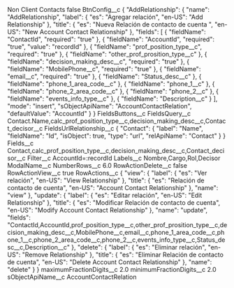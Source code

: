 <?xml version="1.0" encoding="UTF-8"?>
<CustomMetadata xmlns="http://soap.sforce.com/2006/04/metadata" xmlns:xsi="http://www.w3.org/2001/XMLSchema-instance" xmlns:xsd="http://www.w3.org/2001/XMLSchema">
    <label>Non Client Contacts</label>
    <protected>false</protected>
    <values>
        <field>BtnConfig__c</field>
        <value xsi:type="xsd:string">{
    &quot;AddRelationship&quot;: {
        &quot;name&quot;: &quot;AddRelationship&quot;,
        &quot;label&quot;: {
            &quot;es&quot;: &quot;Agregar relación&quot;,
            &quot;en-US&quot;: &quot;Add Relationship&quot;
        },
        &quot;title&quot;: {
            &quot;es&quot;: &quot;Nueva Relación de contacto de cuenta &quot;,
            &quot;en-US&quot;: &quot;New Account Contact Relationship&quot;
        },
        &quot;fields&quot;: [
            {
                &quot;fieldName&quot;: &quot;ContactId&quot;,
                &quot;required&quot;: &quot;true&quot;
            },
            {
                &quot;fieldName&quot;: &quot;AccountId&quot;,
                &quot;required&quot;: &quot;true&quot;,
                &quot;value&quot;: &quot;recordId&quot;
            },
            {
                &quot;fieldName&quot;: &quot;prof_position_type__c&quot;,
                &quot;required&quot;: &quot;true&quot;
            },
            {
                &quot;fieldName&quot;: &quot;other_prof_prosition_type__c&quot;
            },
            {
                &quot;fieldName&quot;: &quot;decision_making_desc__c&quot;,
                &quot;required&quot;: &quot;true&quot;
            },
            {
                &quot;fieldName&quot;: &quot;MobilePhone__c&quot;,
                &quot;required&quot;: &quot;true&quot;
            },
            {
                &quot;fieldName&quot;: &quot;email__c&quot;,
                &quot;required&quot;: &quot;true&quot;
            },
            {
                &quot;fieldName&quot;: &quot;Status_desc__c&quot;
            },
            {
                &quot;fieldName&quot;: &quot;phone_1_area_code__c&quot;
            },
            {
                &quot;fieldName&quot;: &quot;phone_1__c&quot;
            },
            {
                &quot;fieldName&quot;: &quot;phone_2_area_code__c&quot;
            },
            {
                &quot;fieldName&quot;: &quot;phone_2__c&quot;
            },
            {
                &quot;fieldName&quot;: &quot;events_info_type__c&quot;
            },
            {
                &quot;fieldName&quot;: &quot;Description__c&quot;
            }
        ],
        &quot;mode&quot;: &quot;insert&quot;,
        &quot;sObjectApiName&quot;: &quot;AccountContactRelation&quot;,
        &quot;defaultValue&quot;: &quot;AccountId&quot;
    }
}</value>
    </values>
    <values>
        <field>FieldsButtons__c</field>
        <value xsi:nil="true"/>
    </values>
    <values>
        <field>FieldsQuery__c</field>
        <value xsi:type="xsd:string">Contact.Name,calc_prof_position_type__c,decision_making_desc__c,Contact_decisor__c</value>
    </values>
    <values>
        <field>FieldsUrlRelationship__c</field>
        <value xsi:type="xsd:string">{
    &quot;Contact&quot;: {
        &quot;label&quot;: &quot;Name&quot;,
        &quot;fieldName&quot;: &quot;Id&quot;,
        &quot;isObject&quot;: true,
        &quot;type&quot;: &quot;url&quot;,
        &quot;relApiName&quot;: &quot;Contact&quot;
    }
}</value>
    </values>
    <values>
        <field>Fields__c</field>
        <value xsi:type="xsd:string">Contact,calc_prof_position_type__c,decision_making_desc__c,Contact_decisor__c</value>
    </values>
    <values>
        <field>Filter__c</field>
        <value xsi:type="xsd:string">AccountId=:recordId</value>
    </values>
    <values>
        <field>Labels__c</field>
        <value xsi:type="xsd:string">Nombre,Cargo,Rol,Decisor</value>
    </values>
    <values>
        <field>ModalName__c</field>
        <value xsi:nil="true"/>
    </values>
    <values>
        <field>NumberRows__c</field>
        <value xsi:type="xsd:double">6.0</value>
    </values>
    <values>
        <field>RowActionDelete__c</field>
        <value xsi:type="xsd:boolean">false</value>
    </values>
    <values>
        <field>RowActionView__c</field>
        <value xsi:type="xsd:boolean">true</value>
    </values>
    <values>
        <field>RowActions__c</field>
        <value xsi:type="xsd:string">{
    &quot;view&quot;: {
        &quot;label&quot;: {
            &quot;es&quot;: &quot;Ver relación&quot;,
            &quot;en-US&quot;: &quot;View Relationship&quot;
        },
        &quot;title&quot;: {
            &quot;es&quot;: &quot;Relación de contacto de cuenta&quot;,
            &quot;en-US&quot;: &quot;Account Contact Relationship&quot;
        },
        &quot;name&quot;: &quot;view&quot;
    },
    &quot;update&quot;: {
        &quot;label&quot;: {
            &quot;es&quot;: &quot;Editar relación&quot;,
            &quot;en-US&quot;: &quot;Edit Relationship&quot;
        },
        &quot;title&quot;: {
            &quot;es&quot;: &quot;Modificar Relación de contacto de cuenta&quot;,
            &quot;en-US&quot;: &quot;Modify Account Contact Relationship&quot;
        },
        &quot;name&quot;: &quot;update&quot;,
        &quot;fields&quot;: &quot;ContactId,AccountId,prof_position_type__c,other_prof_prosition_type__c,decision_making_desc__c,MobilePhone__c,email__c,phone_1_area_code__c,phone_1__c,phone_2_area_code__c,phone_2__c,events_info_type__c,Status_desc__c,Description__c&quot;
    },
    &quot;delete&quot;: {
        &quot;label&quot;: {
            &quot;es&quot;: &quot;Eliminar relación&quot;,
            &quot;en-US&quot;: &quot;Remove Relationship&quot;
        },
        &quot;title&quot;: {
            &quot;es&quot;: &quot;Eliminar Relación de contacto de cuenta&quot;,
            &quot;en-US&quot;: &quot;Delete Account Contact Relationship&quot;
        },
        &quot;name&quot;: &quot;delete&quot;
    }
}</value>
    </values>
    <values>
        <field>maximumFractionDigits__c</field>
        <value xsi:type="xsd:double">2.0</value>
    </values>
    <values>
        <field>minimumFractionDigits__c</field>
        <value xsi:type="xsd:double">2.0</value>
    </values>
    <values>
        <field>sObjectApiName__c</field>
        <value xsi:type="xsd:string">AccountContactRelation</value>
    </values>
</CustomMetadata>
